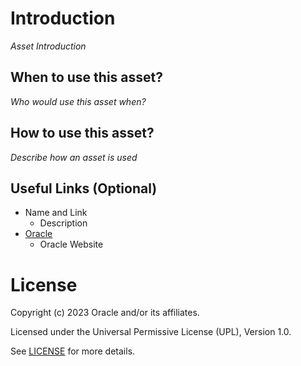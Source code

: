 # Introduction

*Asset Introduction*

## When to use this asset?

*Who would use this asset when?*

## How to use this asset?

*Describe how an asset is used*

## Useful Links (Optional)

- Name and Link
    - Description
- [Oracle](www.oracle.com)
    - Oracle Website

# License

Copyright (c) 2023 Oracle and/or its affiliates.

Licensed under the Universal Permissive License (UPL), Version 1.0.

See [LICENSE](https://github.com/oracle-devrel/technology-engineering/blob/folder-structure/LICENSE) for more details.
